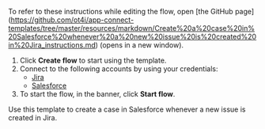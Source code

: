 To refer to these instructions while editing the flow, open [the GitHub page]
(https://github.com/ot4i/app-connect-templates/tree/master/resources/markdown/Create%20a%20case%20in%20Salesforce%20whenever%20a%20new%20issue%20is%20created%20in%20Jira_instructions.md) (opens in a new window).

1. Click **Create flow** to start using the template.
2. Connect to the following accounts by using your credentials:
   - [Jira](https://www.ibm.com/docs/en/app-connect/saas?topic=apps-jira) 
   - [Salesforce](https://www.ibm.com/docs/en/app-connect/saas?topic=apps-salesforce)
3. To start the flow, in the banner, click **Start flow**.

Use this template to create a case in Salesforce whenever a new issue is created in Jira.




